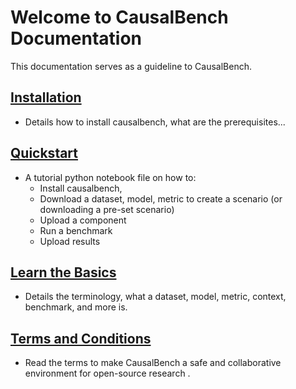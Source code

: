# Welcome to CausalBench Documentation

This documentation serves as a guideline to CausalBench.

## [Installation](./install/)
- Details how to install causalbench, what are the prerequisites... 

## [Quickstart](./quickstart/)
- A tutorial python notebook file on how to:
  - Install causalbench,
  - Download a dataset, model, metric to create a scenario (or downloading a pre-set scenario)
  - Upload a component
  - Run a benchmark
  - Upload results

## [Learn the Basics](./basics/)
- Details the terminology, what a dataset, model, metric, context, benchmark, and more is. 

## [Terms and Conditions](./terms/)
- Read the terms to make CausalBench a safe and collaborative environment for open-source research . 